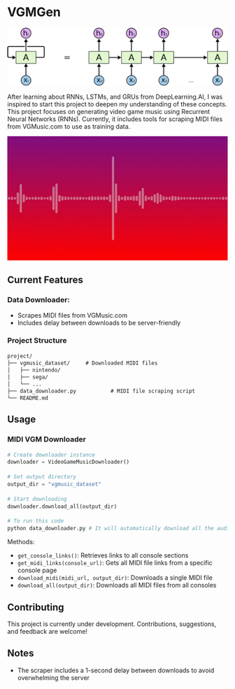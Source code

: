 # VGMGen

![RNNs Structure](https://github.com/dvnguyen02/VGMGen/blob/master/images/RNN-unrolled.png?raw=true)

After learning about RNNs, LSTMs, and GRUs from DeepLearning.AI, I was inspired to start this project to deepen my understanding of these concepts. This project focuses on generating video game music using Recurrent Neural Networks (RNNs). Currently, it includes tools for scraping MIDI files from VGMusic.com to use as training data.

![Audio Wave](https://github.com/dvnguyen02/VGMGen/blob/master/images/audio_wave.jpg?raw=true)


## Current Features

### Data Downloader:
- Scrapes MIDI files from VGMusic.com
- Includes delay between downloads to be server-friendly

### Project Structure
```
project/
├── vgmusic_dataset/     # Downloaded MIDI files
│   ├── nintendo/
│   ├── sega/
│   └── ...
├── data_downloader.py           # MIDI file scraping script
└── README.md            
```

## Usage

### MIDI VGM Downloader

```python
# Create downloader instance
downloader = VideoGameMusicDownloader()

# Set output directory
output_dir = "vgmusic_dataset"

# Start downloading
downloader.download_all(output_dir)

# To run this code 
python data_downloader.py # It will automatically download all the audio files from the size, or if you want you could modify to download from a specific console from the code.
```


Methods:
- `get_console_links()`: Retrieves links to all console sections
- `get_midi_links(console_url)`: Gets all MIDI file links from a specific console page
- `download_midi(midi_url, output_dir)`: Downloads a single MIDI file
- `download_all(output_dir)`: Downloads all MIDI files from all consoles


## Contributing

This project is currently under development. Contributions, suggestions, and feedback are welcome!

## Notes

- The scraper includes a 1-second delay between downloads to avoid overwhelming the server


